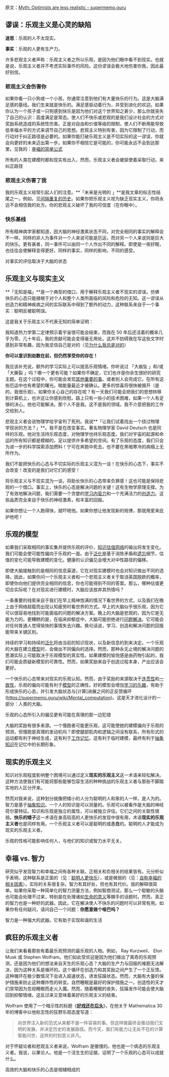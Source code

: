 原文：[Myth: Optimists are less realistic - supermemo.guru](https://supermemo.guru/wiki/Myth:_Optimists_are_less_realistic)

## 谬误：乐观主义是心灵的缺陷

**迷思**：乐观的人不太现实。

**事实**：乐观的人更有生产力。

许多悲观主义者声称：乐观主义者之所以乐观，是因为他们眼中看不到现实。也就是说，乐观主义者并不考虑实际事件的风险。这份谬误会极大地伤害你我，因此最好别信。

### 悲观主义会伤害你

如果你看一只小狗或一个小孩，你通常注意到他们有大量快乐的行为。这是大脑满足感的基线。我们生来就是快乐的。满足感驱动着行为，并受到进化的欢迎。如果你认为一个孩子或一只狗感到快乐是因为他们对这个世界知之甚少，那么你就丧失了自己的认识：高度满足是常态。使人们不快乐或悲观的是我们设计社会的方式对奖励系统造成的系统性伤害。正是对自由和价值等级的限制，使人们不断用能导致低幸福水平的方式来调节自己的思想。悲观主义特别有害，因为它限制了行动，而行动对于纠正路径是必要的。如果你能打破乐观主义是不切实际的这一谬误，你就会向更好的未来迈出第一步。如果你不相信它是可能的，你可能永远不会到达那里。见我的：[幸福的简单公式](https://supermemo.guru/wiki/Simple_formula_for_happiness)

所有的人类在建模时都和现实有出入，然而，乐观主义者会被驱使着采取行动，来纠正路径

### 悲观主义伤害了我

我的乐观主义经常引起人们的注意。**「未来是光明的 」**是我文章的标志性结尾之一。例如，见[间隔重复的历史](https://supermemo.guru/wiki/History_of_spaced_repetition)。如果你把乐观主义视为缺乏现实主义，你将永远不会相信我的处方。你的悲观主义破坏了我的可信度（在你眼中）。

### 快乐基线

所有精神病学家都知道，因大脑的神经激素状态不同，对完全相同的事实的解释会不一样。同样的非人为事件对一个人来说可能是厄运，而对另一个人来说则是巨大的快乐。更有甚者，同一事件可以由同一个人作出不同的解释。即使是一夜好眠，也往往会使解释变得更好。同样的事实，同样的影响，不同的感受。

对事实的评估取决于大脑的状态

## 乐观主义与现实主义

**「无知是福」**是一个典型的借口，用于解释乐观主义者不现实的谬误。仿佛快乐的心态只能植根于对个人和整个人类所面临的风险和危险的无知。这一谬误从创造力和精神疾病之间的实际联系中得到了额外的动力，这种联系来自于一个事实：聪明反被聪明误。

这是我关于乐观主义不代表无知的简单证明：

我知道热力学第二定律预示着宇宙很可能会结束，而我在 50 年后还活着的概率几乎为零。几十年后，我的贡献可能会变得毫无用处。这并不妨碍我在写这些文字时感到非常有趣，因为我坚信自己是对的（见[为什么我总是对的](https://supermemo.guru/wiki/Brain_algorithms_protect_models_of_reality)）

**你可以意识到劫数在前，但仍然享受你的存在！**

我应该补充说，额外的学习实际上可以提高乐观情绪。你听说过 「大崩坠 」和/或 「大撕裂 」吗？哪一个更有可能？如果你不确定，它们也许是你余生很好的研究主题。在这个过程中，你可能会发现[其他重要的事](https://supermemo.guru/wiki/Intrinsically_Valuable_State)。或者别人会完成它。在所有这些厄运中也有希望的曙光。暗能量最近才被确认。更多的惊喜将很快被揭开（是的，我很乐观）。如果你关心自己的存在呢？有一天我们可能会把我们的思想转移到计算机上，也许这让你感到欣慰。路上只有一些小的技术困难，如果一个人有足够的决心，他也可能解决。那个人不是我。这不是我的领域。我不介意把我的工作交给别人。

悲观主义者会说物理学给宇宙判了死刑。我说**「让我们试着找出一个绕过物理学现状的方法？」**。我不是在改变事实。著名物理学家 David Deutsch 也是同样的乐观。他对生活持乐观态度，对物理学也持乐观态度。我们对宇宙的起源和命运的所有知识都是模糊的，足以提供许多希望的空间。有了乐观的态度，我们只会为进一步的科学探索添加燃料！宁可在奔跑中死去，也不要在黑暗寒冷的病榻上无所作为。

我们不能把快乐的心态与不切实际的乐观主义混为一谈！在快乐的心态下，事实不会改变！改变的是我们对它们的感受！

将乐观主义与不现实混为一谈，将助长快乐的心态带来负罪感！这也可能是保持悲观的一个借口。事实上，快乐的心态是解决问题的关键！这有生物学原理支撑。为了有效地解决问题，我们需要一个贪婪的[学习内驱力](https://supermemo.guru/wiki/Learn_drive)和一个充满活力的[创造力](https://supermemo.guru/wiki/Creativity)。这些品质完全来自于快乐的神经激素，和丰富的回报。

如果你想让一个人跑得快，就吓唬他。如果你想让他发现新的规律，那就用爱来庇护他吧！

## 乐观的模型

如果我们采取相同的事实集并提供乐观的评价，[知识估值网络](https://supermemo.guru/wiki/Knowledge_valuation_network)的输出将发生变化。我们可能会使可能性偏向于乐观的一面。由于[泛化](https://supermemo.guru/wiki/Generalization)是基于消除矛盾和[遗忘](https://supermemo.guru/wiki/Forgetting)细节，估值的变化可能导致建模的变化。健康的认识偏见会增大对中性路径的偏移。

即使大脑接触到的是相同的信息渠道，它在对现实建模时也会对知识做出不同的选择。因此，如果你问一个乐观主义者和一个悲观主义者关于取消英国脱欧的概率，即使你向他们提供完全相同的信息，你也可能得到不同的答案。那么，哪种估值更切合实际呢？在对现实进行建模时，大脑应该放弃其热情吗？

一条重要的线索来自于我们在早上精神饱满的情况下看世界的方式，以及我们在晚上由于网络超载而出现认知疲劳时看世界的方式。早上的大脑似乎很乐观，因为它可以很容易地找到可能面临的问题的解决方案。晚上的大脑是悲观的，因为它是无能为力的。更糟糕的是，在临床抑郁症中，大脑可能拒绝进行[问题解决](https://supermemo.guru/wiki/Problem_solving)。它可能会对任何普通人觉得愉快的事情失去兴趣。换句话说，学习、创造和解决问题的回报能带来关键区别。

持续的学习和持续的[泛化](https://supermemo.guru/wiki/Generalization)将由当前的知识现状，以及新信息的到来决定。一个乐观的大脑在建立[模型](https://supermemo.guru/wiki/Model)时，会做出不同偏向的选择。然而，那种永无止境的解决问题的思潮实际上可能取决于乐观模型的真实性。如果建模的愉悦感是由药物引起的，我们可能会质疑新模型的可靠性。然而，如果奖励来自于创造过程本身，产出应该会更好。

一个快乐的心态带来对现实的乐观认知。然而，由于奖励的来源取决于[连贯性](https://supermemo.guru/wiki/Coherence)和[一致性](https://supermemo.guru/wiki/Consistency)，乐观的偏向可能有利于[模型](https://supermemo.guru/wiki/Model)的正确性。好的模型会增加[学习的乐趣](https://supermemo.guru/wiki/Pleasure_of_learning)，有助于形成快乐的心态，并引发大脑状态与[计算]进展之间的正反馈循环(https://supermemo.guru/wiki/Mental_computation)。这是天才进化设计的一部分：人类的大脑。

乐观的心态所引入的偏见更有可能在真理的那一边犯错

大脑的奖励有很多来源。一个慢跑者可能更乐观，这可能使她的建模偏向于乐观的预测，但慢跑是真理的发动机吗？即使腿部肌肉和逻辑之间没有联系，所有形式的运动都有利于神经生成，这有利于[工作记忆](https://supermemo.guru/wiki/Working_memory)，这有利于临时建模，最终有利于[抽象知识](https://supermemo.guru/wiki/Abstract_knowledge)在记忆中的长期形象。

## 现实的乐观主义

知识对乐观程度影响整个困境可以通过定义**现实的乐观主义**这一术语来轻松解决。这种方法使我们有可能将那些能够包容生活的种种挑战的乐观主义者与那些不脚踏实地的人区分开来。

然而对我来说，这种划分就像把矮小的人分为聪明的人和笨的人一样，是人为的。智力是基于[抽象知识](https://supermemo.guru/wiki/Abstract_knowledge)。一个人的知识是可以测量的。乐观可以被看作是大脑的神经荷尔蒙特征。知识和乐观是独立的属性，可以被独立评估。它们之间的关联性很弱。**快乐的矮子**这一术语在身高较高的人更快乐的发现中很有用，术语**现实的乐观主义者**也是同样有用。一个乐观主义者可以是聪明的或愚蠢的。聪明的人才能成为现实的乐观主义者。

乐观的性格可能影响任何人，与他们的知识或智力水平无关。

## 幸福 vs. 智力

研究似乎发现智力和幸福之间有各种关联。正相关和负相关的结果皆有。元分析似乎表明，这种联系是正面的（见：[聪明人更快乐](https://supermemo.guru/wiki/Smart_people_are_happier)），或是微弱的（见：[自称幸福的相关因素](https://supermemo.guru/wiki/Attributes_of_a_happy_person)）。实际的关系很复杂。智力有其好处，但也有其代价。我的解释很简单。如果你采取一种简单化的智力测量方法，例如智商测试，那么一个聪敏的头脑也可能会处理不过来，特别是在处理诸如[生命的意义](https://supermemo.guru/wiki/Scientific_axiology)等棘手的话题时。然而，真正的智力也是一种好的武器。因此，它在解决使人不快乐的问题时可以非常有用。如果你有任何疑问，请问自己一个问题：**你愿意做个哑巴吗？**

智力是一种强大的武器。它有助于实现和谐的生活

## 疯狂的乐观主义者

让我们来看看那些有着最乐观预测的最乐观的人物。例如， Ray Kurzweil、 Elon Musk 或 Stephen Wolfram。他们如此受欢迎是因为他们做出了离奇的乐观预测，还是因为他们的想法来自天生的乐观心态？大脑的生产力与回报的难题无法解决，因为这种关系是循环的。这个循环在创造力和其奖励之间产生了一个正反馈。这种循环在极少数情况下会进入超速状态，诱发狂躁状态。然而，大脑有大量的保护措施来防止这种爆炸性的转变。自然睡眠是最好的保护措施之一。创造性的天才们常常因为忽视睡眠而走火入魔。然而，随着睡眠的丧失，狂躁发作可能会使大脑回到抑郁情绪，这反过来又意味着美好的乐观主义的结束。

Wolfram 使用了一个暗示性的标题《[**好戏还在后头**](https://blog.stephenwolfram.com/2018/06/weve-come-a-long-way-in-30-years-but-you-havent-seen-anything-yet/)》，在他关于 Mathematica 30 年的博客中以他标志性的狂野乐观态度写道：

> 向世界注入新的范式从来都不是一件容易的事。但这样做最终会推动我们文明的发展，并决定历史的发展路径。而今天，我们有能力让无处不在的计算智能问世，这样的时刻意义非凡。

对于怀疑论者和悲观主义者来说，Wolfram 是傲慢的。他也是一个病态的乐观主义者。我说，以果论人。他是一个活生生的证据，证明了一个乐观的心态可以成就什么。

高效的大脑和快乐的心态是相辅相成的
